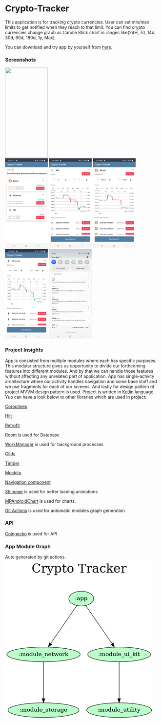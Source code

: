 # Crypto-Tracker

This application is for tracking crypto currencies. User can set min/max limits to get notified when
they reach to that limit. You can find crypto currencies change graph as Candle Stick chart in
ranges like(24H, 7d, 14d, 30d, 90d, 180d, 1y, Max).

You can download and try app by yourself
from [here](https://drive.google.com/file/d/1E2Zfm7gL_FbmeZuF4ccIHRblWbpofqCg/view?usp=sharing).

### Screenshots

<img src="/screenshots/Record 1.gif" width="140" height="294"> <br />
<img src="/screenshots/Screenshot 1.jpg" width="140" height="294"> <img src="/screenshots/Screenshot 2.jpg" width="140" height="294"> <img src="/screenshots/Screenshot 3.jpg" width="140" height="294"> <img src="/screenshots/Screenshot 4.jpg" width="140" height="294"> <img src="/screenshots/Screenshot 5.jpg" width="140" height="294">

### Project Insights

App is consisted from multiple modules where each has specific purposes. This modular structure
gives us opportunity to divide our forthcoming features into different modules. And by that we can
handle those features without affecting any unrelated part of application.
App has single-activity architecture where our activity handles navigation and some base stuff and
we use fragments for each of our screens.
And lastly for design pattern of project MVVM design pattern is used.
Project is written in [Kotlin](https://kotlinlang.org/) language.
Yuo can have a look below to other libraries which are used in project:

[Coroutines](https://kotlinlang.org/docs/coroutines-overview.html)

[Hilt](https://dagger.dev/hilt/)

[Retrofit](http://square.github.io/retrofit/)

[Room](https://developer.android.com/jetpack/androidx/releases/room?gclid=Cj0KCQiA3-yQBhD3ARIsAHuHT65ZF-lqQ4O_qWATBFoKLr7Nlexjlc0ra-HPdJKYvtrO8nfSmgeFTc4aAlUzEALw_wcB&gclsrc=aw.ds)
is used for Database

[WorkManager](https://developer.android.com/topic/libraries/architecture/workmanager?gclid=Cj0KCQiA3-yQBhD3ARIsAHuHT651zaCQ0PHJA-6JBUqPXqx0oYHvn-QokeaXFg615ut8Es0u2S0UCVEaAlbwEALw_wcB&gclsrc=aw.ds)
is used for background processes

[Glide](https://github.com/bumptech/glide)

[Timber](https://github.com/JakeWharton/timber)

[Mockito](http://site.mockito.org/)

[Navigation component](https://developer.android.com/guide/navigation/navigation-getting-started)

[Shimmer](https://github.com/facebook/shimmer-android) is used for better loading animations

[MPAndroidChart](https://github.com/PhilJay/MPAndroidChart) is used for charts.

[Git Actions](https://github.com/asimanaghayev/Crypto-Tracker/actions) is used for automatic modules
graph generation.

### API

[Coingecko](https://www.coingecko.com/en/api/documentation) is used for API

### App Module Graph

Auto generated by git actions. <br />
![](gradle/dependency-graph/project.dot.png)
